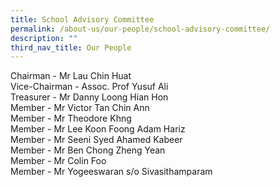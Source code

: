 ```yaml
---
title: School Advisory Committee
permalink: /about-us/our-people/school-advisory-committee/
description: ""
third_nav_title: Our People
---
```

Chairman - Mr Lau Chin Huat<br>
Vice-Chairman - Assoc. Prof Yusuf Ali<br>
Treasurer - Mr Danny Loong Hian Hon&nbsp;<br>
Member - Mr Victor Tan Chin Ann<br>
Member - Mr Theodore Khng<br>
Member - Mr Lee Koon Foong Adam Hariz&nbsp;<br>
Member - Mr Seeni Syed Ahamed Kabeer<br>
Member - Mr Ben Chong Zheng Yean<br>
Member - Mr Colin Foo<br>
Member - Mr Yogeeswaran s/o Sivasithamparam